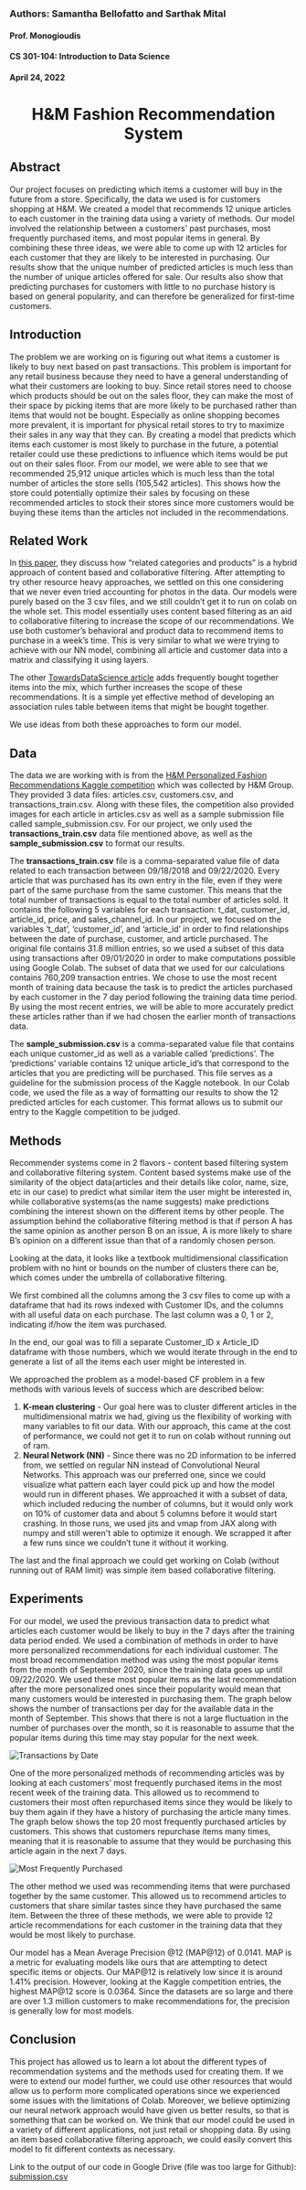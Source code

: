 ### Authors: Samantha Bellofatto and Sarthak Mital
#### Prof. Monogioudis
#### CS 301-104: Introduction to Data Science
#### April 24, 2022

<h1 align="center">H&M Fashion Recommendation System</h1>

## Abstract
Our project focuses on predicting which items a customer will buy in the future from a store. Specifically, the data we used is for customers 
shopping at H&M. We created a model that recommends 12 unique articles to each customer in the training data using a variety of methods. Our 
model involved the relationship between a customers’ past purchases, most frequently purchased items, and most popular items in general. By 
combining these three ideas, we were able to come up with 12 articles for each customer that they are likely to be interested in purchasing. 
Our results show that the unique number of predicted articles is much less than the number of unique articles offered for sale. Our results 
also show that predicting purchases for customers with little to no purchase history is based on general popularity, and can therefore be 
generalized for first-time customers.

## Introduction
The problem we are working on is figuring out what items a customer is likely to buy next based on past transactions. This problem is important
for any retail business because they need to have a general understanding of what their customers are looking to buy. Since retail stores need 
to choose which products should be out on the sales floor, they can make the most of their space by picking items that are more likely to be 
purchased rather than items that would not be bought. Especially as online shopping becomes more prevalent, it is important for physical retail 
stores to try to maximize their sales in any way that they can. By creating a model that predicts which items each customer is most likely to 
purchase in the future, a potential retailer could use these predictions to influence which items would be put out on their sales floor. From 
our model, we were able to see that we recommended 25,912 unique articles which is much less than the total number of articles the store sells 
(105,542 articles). This shows how the store could potentially optimize their sales by focusing on these recommended articles to stock their 
stores since more customers would be buying these items than the articles not included in the recommendations.

## Related Work
In [this paper](https://www.researchgate.net/publication/221140924_Utilizing_related_products_for_post-purchase_recommendation_in_e-commerce), they discuss how “related categories and products” is a hybrid approach of content based and collaborative filtering. After attempting to try other resource heavy approaches, we settled on this one considering that we never even tried accounting for photos in the data. Our models were purely based on the 3 csv files, and we still couldn’t get it to run on colab on the whole set. This model essentially uses content based filtering as an aid to collaborative filtering to increase the scope of our recommendations. We use both customer’s behavioral and product data to recommend items to purchase in a week’s time. This is very similar to what we were trying to achieve with our NN model, combining all article and customer data into a matrix and classifying it using layers.

The other [TowardsDataScience article](https://towardsdatascience.com/the-frequently-bought-together-recommendation-system-b4ed076b24e5) adds frequently bought together items into the mix, which further increases the scope of these recommendations. It is a simple yet effective method of developing an association rules table between items that might be bought together.

We use ideas from both these approaches to form our model.


## Data
The data we are working with is from the [H&M Personalized Fashion Recommendations Kaggle competition](https://www.kaggle.com/competitions/h-and-m-personalized-fashion-recommendations) 
which was collected by H&M Group. They provided 3 data files: articles.csv, customers.csv, and transactions_train.csv. Along with these files, 
the competition also provided images for each article in articles.csv as well as a sample submission file called sample_submission.csv. For our 
project, we only used the **transactions_train.csv** data file mentioned above, as well as the **sample_submission.csv** to format our results.

The **transactions_train.csv** file is a comma-separated value file of data related to each transaction between 09/18/2018 and 09/22/2020. Every 
article that was purchased has its own entry in the file, even if they were part of the same purchase from the same customer. This means that the 
total number of transactions is equal to the total number of articles sold. It contains the following 5 variables for each transaction: t_dat, 
customer_id, article_id, price, and sales_channel_id. In our project, we focused on the variables ‘t_dat’, ‘customer_id’, and ‘article_id’ in order 
to find relationships between the date of purchase, customer, and article purchased. The original file contains 31.8 million entries, so we used a 
subset of this data using transactions after 09/01/2020 in order to make computations possible using Google Colab. The subset of data that we used 
for our calculations contains 760,209 transaction entries. We chose to use the most recent month of training data because the task is to predict 
the articles purchased by each customer in the 7 day period following the training data time period. By using the most recent entries, we will be 
able to more accurately predict these articles rather than if we had chosen the earlier month of transactions data.

The **sample_submission.csv** is a comma-separated value file that contains each unique customer_id as well as a variable called ‘predictions’. The 
‘predictions’ variable contains 12 unique article_id’s that correspond to the articles that you are predicting will be purchased. This file serves 
as a guideline for the submission process of the Kaggle notebook. In our Colab code, we used the file as a way of formatting our results to show the 
12 predicted articles for each customer. This format allows us to submit our entry to the Kaggle competition to be judged.

## Methods
Recommender systems come in 2 flavors - content based filtering system and collaborative filtering system. Content based systems make use of the 
similarity of the object data(articles and their details like color, name, size, etc in our case) to predict what similar item the user might be 
interested in, while collaborative systems(as the name suggests) make predictions combining the interest shown on the different items by other people. 
The assumption behind the collaborative filtering method is that if  person A has the same opinion as another person B on an issue, A is more likely 
to share B’s opinion on a different issue than that of a randomly chosen person.

Looking at the data, it looks like a textbook multidimensional classification problem with no hint or bounds on the number of clusters there can be, 
which comes under the umbrella of collaborative filtering.

We first combined all the columns among the 3 csv files to come up with a dataframe that had its rows indexed with Customer IDs, and the columns with 
all useful data on each purchase. The last column was a 0, 1 or 2, indicating if/how the item was purchased.

In the end, our goal was to fill a separate Customer_ID x Article_ID dataframe with those numbers, which we would iterate through in the end to 
generate a list of all the items each user might be interested in.

We approached the problem as a model-based CF problem in a few methods with various levels of success which are described below:
<ol>
  <li><strong>K-mean clustering</strong> - Our goal here was to cluster different articles in the multidimensional matrix we had, giving us the flexibility of working with many variables to fit our data. With our approach, this came at the cost of performance, we could not get it to run on colab without running out of ram.</li>
  <li><strong>Neural Network (NN)</strong> - Since there was no 2D information to be inferred from, we settled on regular NN instead of Convolutional Neural Networks. This approach was our preferred one, since we could visualize what pattern each layer could pick up and how the model would run in different phases. We approached it with a subset of data, which included reducing the number of columns, but it would only work on 10% of customer data and about 5 columns before it would start crashing. In those runs, we used jits and vmap from JAX along with numpy and still weren't able to optimize it enough. We scrapped it after a few runs since we couldn’t tune it without it working.</li>
</ol>

The last and the final approach we could get working on Colab (without running out of RAM limit) was simple item based collaborative filtering.

## Experiments
For our model, we used the previous transaction data to predict what articles each customer would be likely to buy in the 7 days after the training data period ended. We used a combination of methods in order to have more personalized recommendations for each individual customer. The most broad recommendation method was using the most popular items from the month of September 2020, since the training data goes up until 09/22/2020. We used these most popular items as the last recommendation after the more personalized ones since their popularity would mean that many customers would be interested in purchasing them. The graph below shows the number of transactions per day for the available data in the month of September. This shows that there is not a large fluctuation in the number of purchases over the month, so it is reasonable to assume that the popular items during this time may stay popular for the next week.

![Transactions by Date](transaction-by-date.png)

One of the more personalized methods of recommending articles was by looking at each customers’ most frequently purchased items in the most recent week of the training data. This allowed us to recommend to customers their most often repurchased items since they would be likely to buy them again if they have a history of purchasing the article many times. The graph below shows the top 20 most frequently purchased articles by customers. This shows that customers repurchase items many times, meaning that it is reasonable to assume that they would be purchasing this article again in the next 7 days.

![Most Frequently Purchased](frequently-purchased.png)

The other method we used was recommending items that were purchased together by the same customer. This allowed us to recommend articles to customers that share similar tastes since they have purchased the same item. Between the three of these methods, we were able to provide 12 article recommendations for each customer in the training data that they would be most likely to purchase.

Our model has a Mean Average Precision @12 (MAP@12) of 0.0141. MAP is a metric for evaluating models like ours that are attempting to detect specific items or objects. Our MAP@12 is relatively low since it is around 1.41% precision. However, looking at the Kaggle competition entries, the highest MAP@12 score is 0.0364. Since the datasets are so large and there are over 1.3 million customers to make recommendations for, the precision is generally low for most models.

## Conclusion
This project has allowed us to learn a lot about the different types of recommendation systems and the methods used for creating them. If we were to extend our model further, we could use other resources that would allow us to perform more complicated operations since we experienced some issues with the limitations of Colab. Moreover, we believe optimizing our neural network approach would have given us better results, so that is something that can be worked on. We think that our model could be used in a variety of different applications, not just retail or shopping data. By using an item based collaborative filtering approach, we could easily convert this model to fit different contexts as necessary.

Link to the output of our code in Google Drive (file was too large for Github): [submission.csv](https://drive.google.com/file/d/1u2jmFNcYAH-AXxC6-KkBDmLhRpWv4yvw/view?usp=sharing)

